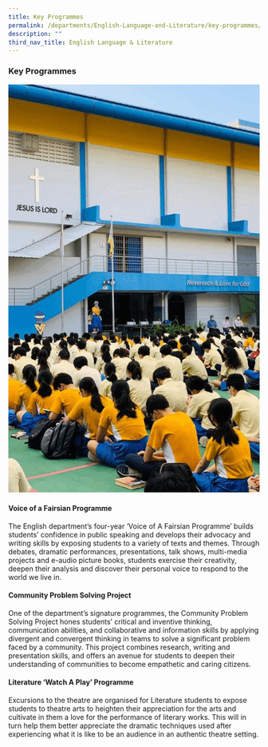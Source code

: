 ```yaml
---
title: Key Programmes
permalink: /departments/English-Language-and-Literature/key-programmes/
description: ""
third_nav_title: English Language & Literature
---
```

### Key Programmes

![](/images/Dept%20Photos/EL-ezgif.gif)

#### Voice of a Fairsian Programme

The English department’s four-year ‘Voice of A Fairsian Programme’ builds students’ confidence in public speaking and develops their advocacy and writing skills by exposing students to a variety of texts and themes. Through debates, dramatic performances, presentations, talk shows, multi-media projects and e-audio picture books, students exercise their creativity, deepen their analysis and discover their personal voice to respond to the world we live in.

#### Community Problem Solving Project  

One of the department’s signature programmes, the Community Problem Solving Project hones students’ critical and inventive thinking, communication abilities, and collaborative and information skills by applying divergent and convergent thinking in teams to solve a significant problem faced by a community. This project combines research, writing and presentation skills, and offers an avenue for students to deepen their understanding of communities to become empathetic and caring citizens.

  

#### Literature ‘Watch A Play’ Programme

Excursions to the theatre are organised for Literature students to expose students to theatre arts to heighten their appreciation for the arts and cultivate in them a love for the performance of literary works. This will in turn help them better appreciate the dramatic techniques used after experiencing what it is like to be an audience in an authentic theatre setting.